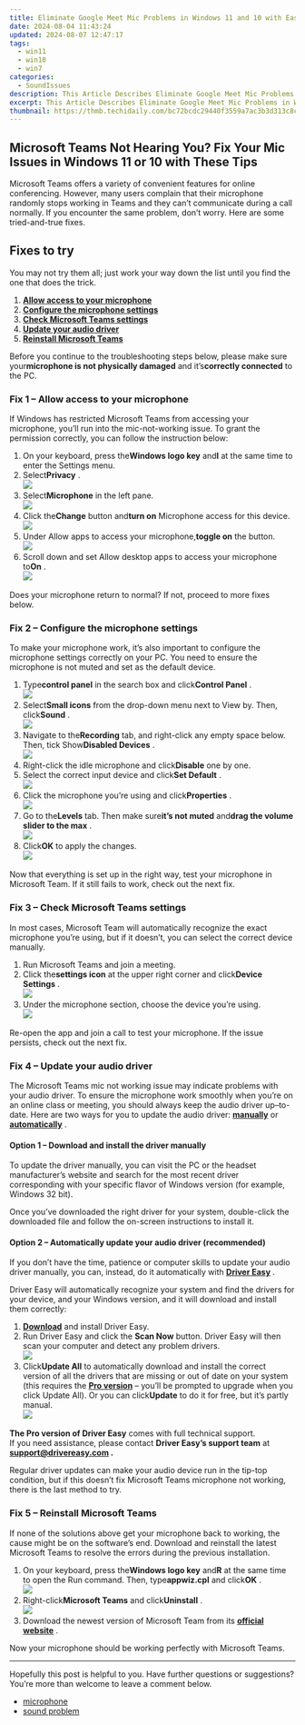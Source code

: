 ```yaml
---
title: Eliminate Google Meet Mic Problems in Windows 11 and 10 with Easy Fixes
date: 2024-08-04 11:43:24
updated: 2024-08-07 12:47:17
tags:
  - win11
  - win10
  - win7
categories:
  - SoundIssues
description: This Article Describes Eliminate Google Meet Mic Problems in Windows 11 and 10 with Easy Fixes
excerpt: This Article Describes Eliminate Google Meet Mic Problems in Windows 11 and 10 with Easy Fixes
thumbnail: https://thmb.techidaily.com/bc72bcdc29440f3559a7ac3b3d313c8c685d10379af7ea84f2fb960950ffa85c.jpg
---
```


## Microsoft Teams Not Hearing You? Fix Your Mic Issues in Windows 11 or 10 with These Tips

Microsoft Teams offers a variety of convenient features for online conferencing. However, many users complain that their microphone randomly stops working in Teams and they can’t communicate during a call normally. If you encounter the same problem, don’t worry. Here are some tried-and-true fixes.

## Fixes to try

 You may not try them all; just work your way down the list until you find the one that does the trick.

1. **[Allow access to your microphone](https://tools.techidaily.com/drivereasy/download/)**
2. **[Configure the microphone settings](https://tools.techidaily.com/drivereasy/download/)**
3. **[Check Microsoft Teams settings](https://tools.techidaily.com/drivereasy/download/)**
4. **[Update your audio driver](https://tools.techidaily.com/drivereasy/download/)**
5. **[Reinstall Microsoft Teams](https://tools.techidaily.com/drivereasy/download/)**

 Before you continue to the troubleshooting steps below, please make sure your**microphone is not physically damaged** and it’s**correctly connected** to the PC.

### Fix 1 – Allow access to your microphone

 If Windows has restricted Microsoft Teams from accessing your microphone, you’ll run into the mic-not-working issue. To grant the permission correctly, you can follow the instruction below:

1. On your keyboard, press the**Windows logo key** and**I** at the same time to enter the Settings menu.
2. Select**Privacy** .  
![](https://images.drivereasy.com/wp-content/uploads/2020/12/4-1-3.jpg)
3. Select**Microphone** in the left pane.  
![](https://images.drivereasy.com/wp-content/uploads/2020/12/4-2-1.jpg)
4. Click the**Change** button and**turn on** Microphone access for this device.  
![](https://images.drivereasy.com/wp-content/uploads/2020/12/4-3-1.jpg)
5. Under Allow apps to access your microphone,**toggle on** the button.  
![](https://images.drivereasy.com/wp-content/uploads/2020/12/4-4-1.jpg)
6. Scroll down and set Allow desktop apps to access your microphone to**On** .  
![](https://images.drivereasy.com/wp-content/uploads/2020/12/4-5-1.jpg)

 Does your microphone return to normal? If not, proceed to more fixes below.

### Fix 2 – Configure the microphone settings

 To make your microphone work, it’s also important to configure the microphone settings correctly on your PC. You need to ensure the microphone is not muted and set as the default device.

1. Type**control panel** in the search box and click**Control Panel** .  
![](https://images.drivereasy.com/wp-content/uploads/2020/12/microsoft-team-control-panel.jpg)
2. Select**Small icons** from the drop-down menu next to View by. Then, click**Sound** .  
![](https://images.drivereasy.com/wp-content/uploads/2020/12/1-2-4.jpg)
3. Navigate to the**Recording** tab, and right-click any empty space below. Then, tick Show**Disabled Devices** .  
![](https://images.drivereasy.com/wp-content/uploads/2020/12/1-3-4.jpg)
4. Right-click the idle microphone and click**Disable** one by one.
5. Select the correct input device and click**Set Default** .  
![](https://images.drivereasy.com/wp-content/uploads/2020/12/1-5.jpg)
6. Click the microphone you’re using and click**Properties** .  
![](https://images.drivereasy.com/wp-content/uploads/2020/12/1-6.jpg)
7. Go to the**Levels** tab. Then make sure**it’s not muted** and**drag the volume slider to the max** .  
![](https://images.drivereasy.com/wp-content/uploads/2020/12/1-7.jpg)
8. Click**OK** to apply the changes.  
![](https://images.drivereasy.com/wp-content/uploads/2020/12/1-8.jpg)

 Now that everything is set up in the right way, test your microphone in Microsoft Team. If it still fails to work, check out the next fix.

### Fix 3 – Check Microsoft Teams settings

 In most cases, Microsoft Team will automatically recognize the exact microphone you’re using, but if it doesn’t, you can select the correct device manually.

1. Run Microsoft Teams and join a meeting.
2. Click the**settings icon** at the upper right corner and click**Device Settings** .  
![](https://images.drivereasy.com/wp-content/uploads/2020/12/3-1-1.jpg)
3. Under the microphone section, choose the device you’re using.  
![](https://images.drivereasy.com/wp-content/uploads/2020/12/microsoft-teams-settings.jpg)

 Re-open the app and join a call to test your microphone. If the issue persists, check out the next fix.

### Fix 4 – Update your audio driver

 The Microsoft Teams mic not working issue may indicate problems with your audio driver. To ensure the microphone work smoothly when you’re on an online class or meeting, you should always keep the audio driver up–to-date. Here are two ways for you to update the audio driver: **[manually](https://tools.techidaily.com/drivereasy/download/)**  or **[automatically](https://tools.techidaily.com/drivereasy/download/)**  .

#### Option 1 – Download and install the driver manually

 To update the driver manually, you can visit the PC or the headset manufacturer’s website and search for the most recent driver corresponding with your specific flavor of Windows version (for example, Windows 32 bit).

 Once you’ve downloaded the right driver for your system, double-click the downloaded file and follow the on-screen instructions to install it.

#### Option 2 – Automatically update your audio driver (recommended)

 If you don’t have the time, patience or computer skills to update your audio driver manually, you can, instead, do it automatically with **[Driver Easy](https://tools.techidaily.com/drivereasy/download/)**  .

 Driver Easy will automatically recognize your system and find the drivers for your device, and your Windows version, and it will download and install them correctly:

1. **[Download](https://tools.techidaily.com/drivereasy/download/)**  and install Driver Easy.
2. Run Driver Easy and click the **Scan Now** button. Driver Easy will then scan your computer and detect any problem drivers.  
![](https://images.drivereasy.com/wp-content/uploads/2020/12/de-1-3.jpg)
3. Click**Update All** to automatically download and install the correct version of all the drivers that are missing or out of date on your system (this requires the **[Pro version](https://tools.techidaily.com/drivereasy/download/)**  – you’ll be prompted to upgrade when you click Update All). Or you can click**Update** to do it for free, but it’s partly manual.  
![](https://images.drivereasy.com/wp-content/uploads/2020/12/3-2-5.jpg)

**The Pro version of Driver Easy** comes with full technical support.  
 If you need assistance, please contact **Driver Easy’s support team** at **[support@drivereasy.com](https://tools.techidaily.com/drivereasy/download/) .**

 Regular driver updates can make your audio device run in the tip-top condition, but if this doesn’t fix Microsoft Teams microphone not working, there is the last method to try.

### Fix 5 – Reinstall Microsoft Teams

 If none of the solutions above get your microphone back to working, the cause might be on the software’s end. Download and reinstall the latest Microsoft Teams to resolve the errors during the previous installation.

1. On your keyboard, press the**Windows logo key** and**R** at the same time to open the Run command. Then, type**appwiz.cpl** and click**OK** .  
![](https://images.drivereasy.com/wp-content/uploads/2020/12/5-1-2.jpg)
2. Right-click**Microsoft Teams** and click**Uninstall** .  
![](https://images.drivereasy.com/wp-content/uploads/2020/12/5-2-2.jpg)
3. Download the newest version of Microsoft Team from its **[official website](https://r.brandreward.com/?key=3882aba4cadd4473e0195097fdf20855&url=https%3A%2F%2Fwww.microsoft.com%2Fen-us%2Fmicrosoft-teams%2Fgroup-chat-software&id=drivereasy-en-134633)**  .

Now your microphone should be working perfectly with Microsoft Teams.

---

 Hopefully this post is helpful to you. Have further questions or suggestions? You’re more than welcome to leave a comment below.

* [microphone](https://tools.techidaily.com/drivereasy/download/)
* [sound problem](https://tools.techidaily.com/drivereasy/download/)

<ins class="adsbygoogle"
     style="display:block"
     data-ad-format="autorelaxed"
     data-ad-client="ca-pub-7571918770474297"
     data-ad-slot="1223367746"></ins>



<ins class="adsbygoogle"
     style="display:block"
     data-ad-client="ca-pub-7571918770474297"
     data-ad-slot="8358498916"
     data-ad-format="auto"
     data-full-width-responsive="true"></ins>
